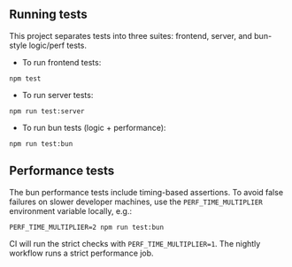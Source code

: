 Running tests
---------

This project separates tests into three suites: frontend, server, and bun-style logic/perf tests.

- To run frontend tests:

```
npm test
```

- To run server tests:

```
npm run test:server
```

- To run bun tests (logic + performance):

```
npm run test:bun
```

Performance tests
-----------------

The bun performance tests include timing-based assertions. To avoid false failures on slower developer machines, use the `PERF_TIME_MULTIPLIER` environment variable locally, e.g.:

```
PERF_TIME_MULTIPLIER=2 npm run test:bun
```

CI will run the strict checks with `PERF_TIME_MULTIPLIER=1`. The nightly workflow runs a strict performance job.
